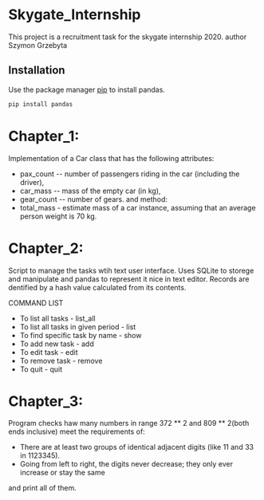 # Skygate_Internship
This project is a recruitment task for the skygate internship 2020.
author Szymon Grzebyta

## Installation
Use the package manager [pip](https://pip.pypa.io/en/stable/) to install pandas.

```bash
pip install pandas
```

# Chapter_1:
Implementation of a Car class that has the following attributes:
- pax_count -- number of passengers riding in the car (including the driver),
- car_mass -- mass of the empty car (in kg),
- gear_count -- number of gears.
and method:
- total_mass - estimate mass of a car instance, assuming that an average person weight is 70 kg.

# Chapter_2:
Script to manage the tasks wtih text user interface.
Uses SQLite to storege and manipulate and pandas to represent it nice in text editor.
Records are dentified by a hash value calculated from its contents.

COMMAND LIST

- To list all tasks                            -  list_all
- To list all tasks in given period            - list
- To find specific task by name                -  show
- To add new task                              -  add
- To edit task                                 -  edit
- To remove task                               -  remove
- To quit                                      -  quit

# Chapter_3:
Program checks haw many numbers in range 372 ** 2 and 809 ** 2(both ends inclusive)
meet the requirements of: 
- There are at least two groups of identical adjacent digits (like 11 and 33 in 1123345).
- Going from left to right, the digits never decrease; they only ever increase or stay the same

and print all of them.
